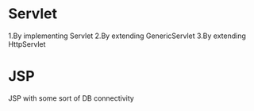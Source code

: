 # Servlet
1.By implementing Servlet
2.By extending GenericServlet
3.By extending HttpServlet

# JSP
JSP with some sort of DB connectivity

